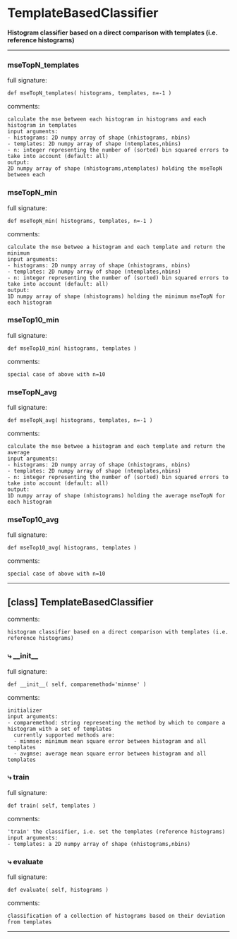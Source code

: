 # TemplateBasedClassifier  
  
**Histogram classifier based on a direct comparison with templates (i.e. reference histograms)**
- - -
  
  
### mseTopN\_templates  
full signature:  
```text  
def mseTopN_templates( histograms, templates, n=-1 )  
```  
comments:  
```text  
calculate the mse between each histogram in histograms and each histogram in templates  
input arguments:  
- histograms: 2D numpy array of shape (nhistograms, nbins)  
- templates: 2D numpy array of shape (ntemplates,nbins)  
- n: integer representing the number of (sorted) bin squared errors to take into account (default: all)  
output:  
2D numpy array of shape (nhistograms,ntemplates) holding the mseTopN between each  
```  
  
  
### mseTopN\_min  
full signature:  
```text  
def mseTopN_min( histograms, templates, n=-1 )  
```  
comments:  
```text  
calculate the mse betwee a histogram and each template and return the minimum  
input arguments:  
- histograms: 2D numpy array of shape (nhistograms, nbins)  
- templates: 2D numpy array of shape (ntemplates,nbins)  
- n: integer representing the number of (sorted) bin squared errors to take into account (default: all)  
output:  
1D numpy array of shape (nhistograms) holding the minimum mseTopN for each histogram  
```  
  
  
### mseTop10\_min  
full signature:  
```text  
def mseTop10_min( histograms, templates )  
```  
comments:  
```text  
special case of above with n=10  
```  
  
  
### mseTopN\_avg  
full signature:  
```text  
def mseTopN_avg( histograms, templates, n=-1 )  
```  
comments:  
```text  
calculate the mse betwee a histogram and each template and return the average  
input arguments:  
- histograms: 2D numpy array of shape (nhistograms, nbins)  
- templates: 2D numpy array of shape (ntemplates,nbins)  
- n: integer representing the number of (sorted) bin squared errors to take into account (default: all)  
output:  
1D numpy array of shape (nhistograms) holding the average mseTopN for each histogram  
```  
  
  
### mseTop10\_avg  
full signature:  
```text  
def mseTop10_avg( histograms, templates )  
```  
comments:  
```text  
special case of above with n=10  
```  
  
  
- - -
## [class] TemplateBasedClassifier  
comments:  
```text  
histogram classifier based on a direct comparison with templates (i.e. reference histograms)  
```  
### &#10551; \_\_init\_\_  
full signature:  
```text  
def __init__( self, comparemethod='minmse' )  
```  
comments:  
```text  
initializer  
input arguments:  
- comparemethod: string representing the method by which to compare a histogram with a set of templates  
  currently supported methods are:  
  - minmse: minimum mean square error between histogram and all templates  
  - avgmse: average mean square error between histogram and all templates  
```  
### &#10551; train  
full signature:  
```text  
def train( self, templates )  
```  
comments:  
```text  
'train' the classifier, i.e. set the templates (reference histograms)  
input arguments:  
- templates: a 2D numpy array of shape (nhistograms,nbins)  
```  
### &#10551; evaluate  
full signature:  
```text  
def evaluate( self, histograms )  
```  
comments:  
```text  
classification of a collection of histograms based on their deviation from templates  
```  
- - -  
  
